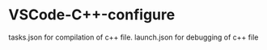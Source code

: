 # VSCode-C++-configure

tasks.json for compilation of c++ file.
launch.json for debugging of c++ file
